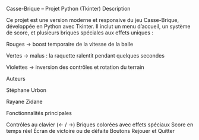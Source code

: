 Casse-Brique – Projet Python (Tkinter)
Description

Ce projet est une version moderne et responsive du jeu Casse-Brique, développée en Python avec Tkinter.
Il inclut un menu d’accueil, un système de score, et plusieurs briques spéciales aux effets uniques :

Rouges → boost temporaire de la vitesse de la balle

Vertes → malus : la raquette ralentit pendant quelques secondes

Violettes → inversion des contrôles et rotation du terrain

 Auteurs

Stéphane Urbon

Rayane Zidane

Fonctionnalités principales


Contrôles au clavier (← / →)
Briques colorées avec effets spéciaux
Score en temps réel
Écran de victoire ou de défaite
Boutons Rejouer et Quitter
